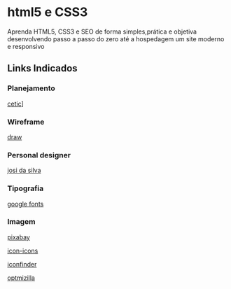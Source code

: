 # html5 e CSS3
Aprenda HTML5, CSS3 e SEO de forma simples,prática e objetiva desenvolvendo passo a passo do zero até a hospedagem um site moderno e responsivo
## Links Indicados
### Planejamento
[cetic](https1//www.cetic.br/)]
### Wireframe
[draw](https://app.diagrams.net/)
### Personal designer
[josi da silva](http://josidasilva.art.br/)
### Tipografia
[google fonts](https://fonts.google.com/)
### Imagem
[pixabay](https://pixabay.com/pt/)

[icon-icons](https://icon-icons.com/pt/)

[iconfinder](https://www.iconfinder.com/)

[optmizilla](https://imagecompressor.com/pt/)
